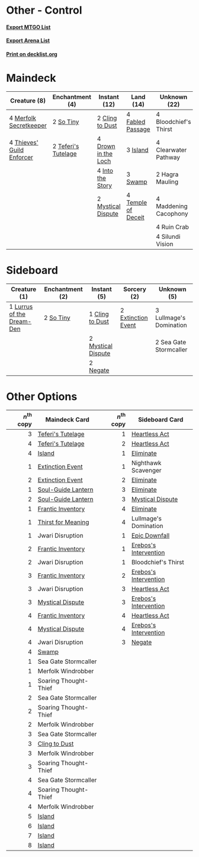 # Other - Control

#### [Export MTGO List](../collection/Other%20-%20Control/Other%20-%20Control.txt)
#### [Export Arena List](../collection/Other%20-%20Control/Other%20-%20Control_arena.txt)
#### [Print on decklist.org](http://decklist.org/?deckmain=4%09Bloodchief's%20Thirst%0A4%09Clearwater%20Pathway%0A2%09Cling%20to%20Dust%0A4%09Drown%20in%20the%20Loch%0A4%09Fabled%20Passage%0A2%09Hagra%20Mauling%0A4%09Into%20the%20Story%0A3%09Island%0A4%09Maddening%20Cacophony%0A4%09Merfolk%20Secretkeeper%0A2%09Mystical%20Dispute%0A4%09Ruin%20Crab%0A4%09Silundi%20Vision%0A2%09So%20Tiny%0A3%09Swamp%0A2%09Teferi's%20Tutelage%0A4%09Temple%20of%20Deceit%0A4%09Thieves'%20Guild%20Enforcer&deckside=1%09Cling%20to%20Dust%0A2%09Extinction%20Event%0A3%09Lullmage's%20Domination%0A1%09Lurrus%20of%20the%20Dream-Den%0A2%09Mystical%20Dispute%0A2%09Negate%0A2%09Sea%20Gate%20Stormcaller%0A2%09So%20Tiny)
# Maindeck

|                                            Creature (8)                                            |                                       Enchantment (4)                                        |                                         Instant (12)                                         |                                          Land (14)                                          |    Unknown (22)     |
|----------------------------------------------------------------------------------------------------|----------------------------------------------------------------------------------------------|----------------------------------------------------------------------------------------------|---------------------------------------------------------------------------------------------|---------------------|
|4 [Merfolk Secretkeeper](http://gatherer.wizards.com/Pages/Card/Details.aspx?multiverseid=473015)   |2 [So Tiny](http://gatherer.wizards.com/Pages/Card/Details.aspx?multiverseid=473026)          |2 [Cling to Dust](http://gatherer.wizards.com/Pages/Card/Details.aspx?multiverseid=476338)    |4 [Fabled Passage](http://gatherer.wizards.com/Pages/Card/Details.aspx?multiverseid=473206)  |4 Bloodchief's Thirst|
|4 [Thieves' Guild Enforcer](http://gatherer.wizards.com/Pages/Card/Details.aspx?multiverseid=485448)|2 [Teferi's Tutelage](http://gatherer.wizards.com/Pages/Card/Details.aspx?multiverseid=488912)|4 [Drown in the Loch](http://gatherer.wizards.com/Pages/Card/Details.aspx?multiverseid=473150)|3 [Island](http://gatherer.wizards.com/Pages/Card/Details.aspx?multiverseid=439857)          |4 Clearwater Pathway |
|                                                                                                    |                                                                                              |4 [Into the Story](http://gatherer.wizards.com/Pages/Card/Details.aspx?multiverseid=473012)   |3 [Swamp](http://gatherer.wizards.com/Pages/Card/Details.aspx?multiverseid=439858)           |2 Hagra Mauling      |
|                                                                                                    |                                                                                              |2 [Mystical Dispute](http://gatherer.wizards.com/Pages/Card/Details.aspx?multiverseid=473020) |4 [Temple of Deceit](http://gatherer.wizards.com/Pages/Card/Details.aspx?multiverseid=373734)|4 Maddening Cacophony|
|                                                                                                    |                                                                                              |                                                                                              |                                                                                             |4 Ruin Crab          |
|                                                                                                    |                                                                                              |                                                                                              |                                                                                             |4 Silundi Vision     |


# Sideboard

|                                            Creature (1)                                            |                                  Enchantment (2)                                   |                                         Instant (5)                                         |                                         Sorcery (2)                                         |      Unknown (5)      |
|----------------------------------------------------------------------------------------------------|------------------------------------------------------------------------------------|---------------------------------------------------------------------------------------------|---------------------------------------------------------------------------------------------|-----------------------|
|1 [Lurrus of the Dream-Den](http://gatherer.wizards.com/Pages/Card/Details.aspx?multiverseid=479746)|2 [So Tiny](http://gatherer.wizards.com/Pages/Card/Details.aspx?multiverseid=473026)|1 [Cling to Dust](http://gatherer.wizards.com/Pages/Card/Details.aspx?multiverseid=476338)   |2 [Extinction Event](http://gatherer.wizards.com/Pages/Card/Details.aspx?multiverseid=479608)|3 Lullmage's Domination|
|                                                                                                    |                                                                                    |2 [Mystical Dispute](http://gatherer.wizards.com/Pages/Card/Details.aspx?multiverseid=473020)|                                                                                             |2 Sea Gate Stormcaller |
|                                                                                                    |                                                                                    |2 [Negate](http://gatherer.wizards.com/Pages/Card/Details.aspx?multiverseid=423707)          |                                                                                             |                       |


# Other Options

|*n*<sup>th</sup> copy|                                        Maindeck Card                                        |*n*<sup>th</sup> copy|                                         Sideboard Card                                         |
|--------------------:|---------------------------------------------------------------------------------------------|--------------------:|------------------------------------------------------------------------------------------------|
|                    3|[Teferi's Tutelage](http://gatherer.wizards.com/Pages/Card/Details.aspx?multiverseid=488912) |                    1|[Heartless Act](http://gatherer.wizards.com/Pages/Card/Details.aspx?multiverseid=479611)        |
|                    4|[Teferi's Tutelage](http://gatherer.wizards.com/Pages/Card/Details.aspx?multiverseid=488912) |                    2|[Heartless Act](http://gatherer.wizards.com/Pages/Card/Details.aspx?multiverseid=479611)        |
|                    4|[Island](http://gatherer.wizards.com/Pages/Card/Details.aspx?multiverseid=439857)            |                    1|[Eliminate](http://gatherer.wizards.com/Pages/Card/Details.aspx?multiverseid=485420)            |
|                    1|[Extinction Event](http://gatherer.wizards.com/Pages/Card/Details.aspx?multiverseid=479608)  |                    1|Nighthawk Scavenger                                                                             |
|                    2|[Extinction Event](http://gatherer.wizards.com/Pages/Card/Details.aspx?multiverseid=479608)  |                    2|[Eliminate](http://gatherer.wizards.com/Pages/Card/Details.aspx?multiverseid=485420)            |
|                    1|[Soul-Guide Lantern](http://gatherer.wizards.com/Pages/Card/Details.aspx?multiverseid=476488)|                    3|[Eliminate](http://gatherer.wizards.com/Pages/Card/Details.aspx?multiverseid=485420)            |
|                    2|[Soul-Guide Lantern](http://gatherer.wizards.com/Pages/Card/Details.aspx?multiverseid=476488)|                    3|[Mystical Dispute](http://gatherer.wizards.com/Pages/Card/Details.aspx?multiverseid=473020)     |
|                    1|[Frantic Inventory](http://gatherer.wizards.com/Pages/Card/Details.aspx?multiverseid=485373) |                    4|[Eliminate](http://gatherer.wizards.com/Pages/Card/Details.aspx?multiverseid=485420)            |
|                    1|[Thirst for Meaning](http://gatherer.wizards.com/Pages/Card/Details.aspx?multiverseid=476325)|                    4|Lullmage's Domination                                                                           |
|                    1|Jwari Disruption                                                                             |                    1|[Epic Downfall](http://gatherer.wizards.com/Pages/Card/Details.aspx?multiverseid=473047)        |
|                    2|[Frantic Inventory](http://gatherer.wizards.com/Pages/Card/Details.aspx?multiverseid=485373) |                    1|[Erebos's Intervention](http://gatherer.wizards.com/Pages/Card/Details.aspx?multiverseid=476345)|
|                    2|Jwari Disruption                                                                             |                    1|Bloodchief's Thirst                                                                             |
|                    3|[Frantic Inventory](http://gatherer.wizards.com/Pages/Card/Details.aspx?multiverseid=485373) |                    2|[Erebos's Intervention](http://gatherer.wizards.com/Pages/Card/Details.aspx?multiverseid=476345)|
|                    3|Jwari Disruption                                                                             |                    3|[Heartless Act](http://gatherer.wizards.com/Pages/Card/Details.aspx?multiverseid=479611)        |
|                    3|[Mystical Dispute](http://gatherer.wizards.com/Pages/Card/Details.aspx?multiverseid=473020)  |                    3|[Erebos's Intervention](http://gatherer.wizards.com/Pages/Card/Details.aspx?multiverseid=476345)|
|                    4|[Frantic Inventory](http://gatherer.wizards.com/Pages/Card/Details.aspx?multiverseid=485373) |                    4|[Heartless Act](http://gatherer.wizards.com/Pages/Card/Details.aspx?multiverseid=479611)        |
|                    4|[Mystical Dispute](http://gatherer.wizards.com/Pages/Card/Details.aspx?multiverseid=473020)  |                    4|[Erebos's Intervention](http://gatherer.wizards.com/Pages/Card/Details.aspx?multiverseid=476345)|
|                    4|Jwari Disruption                                                                             |                    3|[Negate](http://gatherer.wizards.com/Pages/Card/Details.aspx?multiverseid=423707)               |
|                    4|[Swamp](http://gatherer.wizards.com/Pages/Card/Details.aspx?multiverseid=439858)             |                     |                                                                                                |
|                    1|Sea Gate Stormcaller                                                                         |                     |                                                                                                |
|                    1|Merfolk Windrobber                                                                           |                     |                                                                                                |
|                    1|Soaring Thought-Thief                                                                        |                     |                                                                                                |
|                    2|Sea Gate Stormcaller                                                                         |                     |                                                                                                |
|                    2|Soaring Thought-Thief                                                                        |                     |                                                                                                |
|                    2|Merfolk Windrobber                                                                           |                     |                                                                                                |
|                    3|Sea Gate Stormcaller                                                                         |                     |                                                                                                |
|                    3|[Cling to Dust](http://gatherer.wizards.com/Pages/Card/Details.aspx?multiverseid=476338)     |                     |                                                                                                |
|                    3|Merfolk Windrobber                                                                           |                     |                                                                                                |
|                    3|Soaring Thought-Thief                                                                        |                     |                                                                                                |
|                    4|Sea Gate Stormcaller                                                                         |                     |                                                                                                |
|                    4|Soaring Thought-Thief                                                                        |                     |                                                                                                |
|                    4|Merfolk Windrobber                                                                           |                     |                                                                                                |
|                    5|[Island](http://gatherer.wizards.com/Pages/Card/Details.aspx?multiverseid=439857)            |                     |                                                                                                |
|                    6|[Island](http://gatherer.wizards.com/Pages/Card/Details.aspx?multiverseid=439857)            |                     |                                                                                                |
|                    7|[Island](http://gatherer.wizards.com/Pages/Card/Details.aspx?multiverseid=439857)            |                     |                                                                                                |
|                    8|[Island](http://gatherer.wizards.com/Pages/Card/Details.aspx?multiverseid=439857)            |                     |                                                                                                |

